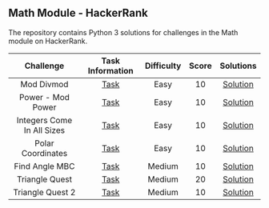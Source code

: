 ## Math Module - HackerRank
The repository contains Python 3 solutions for challenges in the Math module on HackerRank.

|            Challenge                      |                                 Task Information                                                                    |    Difficulty  |  Score  |        Solutions                               |
|:-----------------------------------------:|:-------------------------------------------------------------------------------------------------------------------:|:--------------:|:-------:|:----------------------------------------------:|
|          Mod Divmod                       |  [Task](https://www.hackerrank.com/challenges/python-mod-divmod/problem?isFullScreen=true)                          |      Easy      |    10   | [Solution](Mod%20Divmod)                       |
|          Power - Mod Power                |  [Task](https://www.hackerrank.com/challenges/python-power-mod-power/problem?isFullScreen=true)                     |      Easy      |    10   | [Solution](Power%20-%20Mod%20Power)            |
|          Integers Come In All Sizes       |  [Task](https://www.hackerrank.com/challenges/python-integers-come-in-all-sizes/problem?isFullScreen=true)          |      Easy      |    10   | [Solution](Integers%20Come%20In%20All%20Sizes) |
|          Polar Coordinates                |  [Task](https://www.hackerrank.com/challenges/polar-coordinates/problem?isFullScreen=true)                          |      Easy      |    10   | [Solution](Polar%20Coordinates)                |
|          Find Angle MBC                   |  [Task](https://www.hackerrank.com/challenges/find-angle/problem?isFullScreen=true)                                 |      Medium    |    10   | [Solution](Find%20Angle%20MBC)                 |
|          Triangle Quest                   |  [Task](https://www.hackerrank.com/challenges/python-quest-1/problem?isFullScreen=true)                             |      Medium    |    20   | [Solution](Triangle%20Quest)                   |
|          Triangle Quest 2                 |  [Task](https://www.hackerrank.com/challenges/triangle-quest-2/problem?isFullScreen=true)                           |      Medium    |    10   | [Solution](Triangle%20Quest%202)               |
